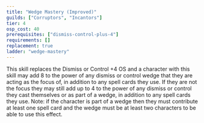 ```yaml
---
title: "Wedge Mastery (Improved)"
guilds: ["Corruptors", "Incantors"]
tier: 4
osp_cost: 40
prerequisites: ["dismiss-control-plus-4"]
requirements: []
replacement: true
ladder: "wedge-mastery"
---
```

This skill replaces the Dismiss or Control +4 OS and a character with this skill may add 8 to the power of any dismiss or control wedge that they are acting as the focus of, in addition to any spell cards they use. If they are not the focus they may still add up to 4 to the power of any dismiss or control they cast themselves or as part of a wedge, in addition to any spell cards they use. Note: if the character is part of a wedge then they must contribute at least one spell card and the wedge must be at least two characters to be able to use this effect.